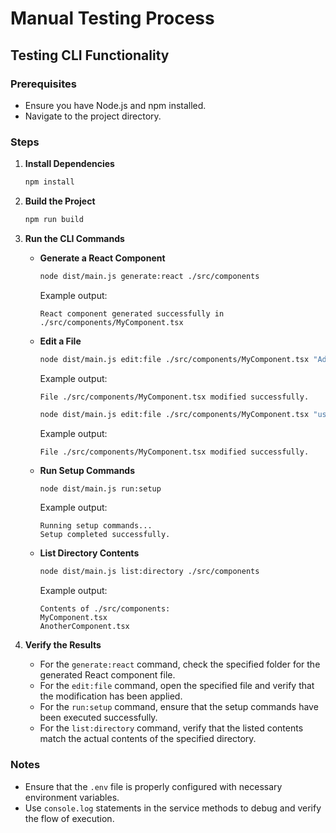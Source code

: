 # Manual Testing Process

## Testing CLI Functionality

### Prerequisites
- Ensure you have Node.js and npm installed.
- Navigate to the project directory.

### Steps

1. **Install Dependencies**
   ```bash
   npm install
   ```

2. **Build the Project**
   ```bash
   npm run build
   ```

3. **Run the CLI Commands**

   - **Generate a React Component**
     ```bash
     node dist/main.js generate:react ./src/components
     ```
     Example output:
     ```
     React component generated successfully in ./src/components/MyComponent.tsx
     ```

   - **Edit a File**
     ```bash
     node dist/main.js edit:file ./src/components/MyComponent.tsx "Add a new prop 'title'"
     ```
     Example output:
     ```
     File ./src/components/MyComponent.tsx modified successfully.
     ```

     ```bash
     node dist/main.js edit:file ./src/components/MyComponent.tsx "use the prop 'title'"
     ```
     Example output:
     ```
     File ./src/components/MyComponent.tsx modified successfully.
     ```

   - **Run Setup Commands**
     ```bash
     node dist/main.js run:setup
     ```
     Example output:
     ```
     Running setup commands...
     Setup completed successfully.
     ```

   - **List Directory Contents**
     ```bash
     node dist/main.js list:directory ./src/components
     ```
     Example output:
     ```
     Contents of ./src/components:
     MyComponent.tsx
     AnotherComponent.tsx
     ```

4. **Verify the Results**
   - For the `generate:react` command, check the specified folder for the generated React component file.
   - For the `edit:file` command, open the specified file and verify that the modification has been applied.
   - For the `run:setup` command, ensure that the setup commands have been executed successfully.
   - For the `list:directory` command, verify that the listed contents match the actual contents of the specified directory.

### Notes
- Ensure that the `.env` file is properly configured with necessary environment variables.
- Use `console.log` statements in the service methods to debug and verify the flow of execution.
